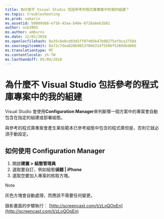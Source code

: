 ```yaml
---
title: 為什麼不 Visual Studio 包括參考的程式庫專案中的我的組建？
ms.topic: troubleshooting
ms.prod: xamarin
ms.assetid: b9009db8-e716-43aa-b40e-6f28a8eb1b82
author: asb3993
ms.author: amburns
ms.date: 12/02/2016
ms.openlocfilehash: 8a35c8e0cd03d5ff07405647b08275ef9ca3758d
ms.sourcegitcommit: 0a72c7dea020b965378b6314f558bf5360dbd066
ms.translationtype: MT
ms.contentlocale: zh-TW
ms.lasthandoff: 05/09/2018
---
```

# <a name="why-doesnt-visual-studio-include-my-referenced-library-project-in-my-build"></a>為什麼不 Visual Studio 包括參考的程式庫專案中的我的組建

Visual Studio 會使用**Configuration Manager**來判斷哪一個方案中的專案會自動包含在指定的組建或部署組態。

與參考的程式庫專案會產生某些範本已參考組態中包含的程式庫但是，否則它就必須手動設定。

## <a name="how-to-use-the-configuration-manager"></a>如何使用 Configuration Manager

1. 開啟**建置 > 組態管理員**
2. 選取要自訂，例如組態**偵錯 | iPhone**
3. 選取您要加入專案的核取方塊。

> [!NOTE]
> 灰色方塊會自動處理，而應該不需要任何變更。

錄影畫面的步驟執行： [http://screencast.com/t/zLoQOpEn](http://screencast.com/t/zLoQOpEn)
